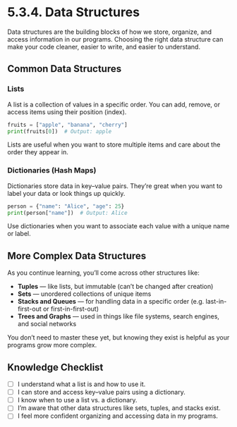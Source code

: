 # 5.3.4. Data Structures

Data structures are the building blocks of how we store, organize, and access information in our programs. Choosing the right data structure can make your code cleaner, easier to write, and easier to understand.

## Common Data Structures

### Lists

A list is a collection of values in a specific order. You can add, remove, or access items using their position (index).

```python
fruits = ["apple", "banana", "cherry"]
print(fruits[0])  # Output: apple
```

Lists are useful when you want to store multiple items and care about the order they appear in.

### Dictionaries (Hash Maps)

Dictionaries store data in key–value pairs. They’re great when you want to label your data or look things up quickly.

```python
person = {"name": "Alice", "age": 25}
print(person["name"])  # Output: Alice
```

Use dictionaries when you want to associate each value with a unique name or label.

## More Complex Data Structures

As you continue learning, you’ll come across other structures like:

- **Tuples** — like lists, but immutable (can’t be changed after creation)
- **Sets** — unordered collections of unique items
- **Stacks and Queues** — for handling data in a specific order (e.g. last-in-first-out or first-in-first-out)
- **Trees and Graphs** — used in things like file systems, search engines, and social networks

You don’t need to master these yet, but knowing they exist is helpful as your programs grow more complex.

## Knowledge Checklist

- [ ] I understand what a list is and how to use it.
- [ ] I can store and access key–value pairs using a dictionary.
- [ ] I know when to use a list vs. a dictionary.
- [ ] I’m aware that other data structures like sets, tuples, and stacks exist.
- [ ] I feel more confident organizing and accessing data in my programs.
